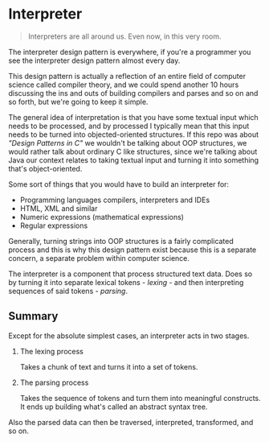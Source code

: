 # Interpreter

> Interpreters are all around us. Even now, in this very room.

The interpreter design pattern is everywhere, if you're a programmer you see the interpreter design pattern almost every day.

This design pattern is actually a reflection of an entire field of computer science called compiler theory, and we could spend another 10 hours discussing the ins and outs of building compilers and parses and so on and so forth, but we're going to keep it simple.

The general idea of interpretation is that you have some textual input which needs to be processed, and by processed I typically mean that this input needs to be turned into objected-oriented structures. If this repo was about *"Design Patterns in C"* we wouldn't be talking about OOP structures, we would rather talk about ordinary C like structures, since we're talking about Java our context relates to taking textual input and turning it into something that's object-oriented.

Some sort of things that you would have to build an interpreter for:

- Programming languages compilers, interpreters and IDEs
- HTML, XML and similar
- Numeric expressions (mathematical expressions)
- Regular expressions

Generally, turning strings into OOP structures is a fairly complicated process and this is why this design pattern exist because this is a separate concern, a separate problem within computer science.

The interpreter is a component that process structured text data. Does so by turning it into separate lexical tokens - *lexing* - and then interpreting sequences of said tokens - *parsing*.

## Summary

Except for the absolute simplest cases, an interpreter acts in two stages.

1. The lexing process

    Takes a chunk of text and turns it into a set of tokens.

2. The parsing process

    Takes the sequence of tokens and turn them into meaningful constructs. It ends up building what's called an abstract syntax tree.

Also the parsed data can then be traversed, interpreted, transformed, and so on.
